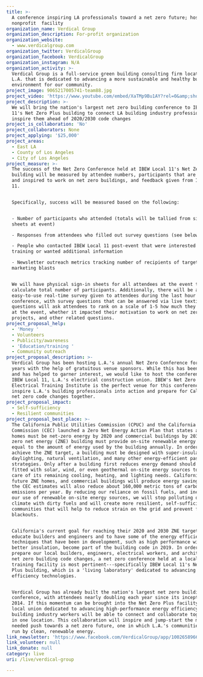 ```yaml
---
title: >-
  A conference inspiring LA professionals toward a net zero future; hosted at a
  nonprofit  facility
organization_name: Verdical Group
organization_description: For-profit organization
organization_website:
  - www.verdicalgroup.com
organization_twitter: VerdicalGroup
organization_facebook: VerdicalGroup
organization_instagram: N/A
organization_activity: >-
  Verdical Group is a full-service green building consulting firm located in
  L.A. that is dedicated to advancing a more sustainable and healthy built
  environment for our community.
project_image: 9065217005741-team88.jpg
project_video: 'https://www.youtube.com/embed/XaTMp9Bu1AY?rel=0&amp;showinfo=0'
project_description: >-
  We will bring the nation's largest net zero building conference to IBEW Local
  11's Net Zero Plus building to connect LA building industry professionals and
  inspire them ahead of 2020/2030 code changes
project_is_collaboration: 'No'
project_collaborators: None
project_applying: '$25,000'
project_areas:
  - East LA
  - County of Los Angeles
  - City of Los Angeles
project_measure: >-
  The success of the Net Zero Conference held at IBEW Local 11's Net Zero Plus
  building will be measured by attendee numbers, participants that are engaged
  and inspired to work on net zero buildings, and feedback given from IBEW Local
  11.


  Specifically, success will be measured based on the following:


  - Number of participants who attended (totals will be tallied from sign-in
  sheets at event)

  - Responses from attendees who filled out survey questions (see below)

  - People who contacted IBEW Local 11 post-event that were interested in
  training or wanted additional information

  - Newsletter outreach metrics tracking number of recipients of targeted email
  marketing blasts


  We will have physical sign-in sheets for all attendees at the event to
  calculate total number of participants. Additionally, there will be an
  easy-to-use real-time survey given to attendees during the last hour of the
  conference, with survey questions that can be answered via live texting. These
  questions will ask attendees to rank on a scale of 1-5 how much they learned
  at the event, whether it impacted their motivation to work on net zero
  projects, and other related questions.
project_proposal_help:
  - 'Money '
  - Volunteers
  - Publicity/awareness
  - 'Education/training '
  - Community outreach
project_proposal_description: >-
  Verdical Group has been hosting L.A.'s annual Net Zero Conference for three
  years with the help of gratuitous venue sponsors. While this has been great,
  and has helped to garner interest, we would like to host the conference with
  IBEW Local 11, L.A.'s electrical construction union. IBEW's Net Zero Plus
  Electrical Training Institute is the perfect venue for this conference to
  inspire L.A.'s building professionals into action and prepare for California's
  net zero code changes together.
project_proposal_impact:
  - Self-sufficiency
  - Resilient communities
project_proposal_best_place: >-
  The California Public Utilities Commission (CPUC) and the California Energy
  Commission (CEC) launched a Zero Net Energy Action Plan that states all new
  homes must be net-zero energy by 2020 and commercial buildings by 2030.  A
  zero net energy (ZNE) building must provide on-site renewable energy sources
  equal to the amount of energy used by the building annually. In order to
  achieve the ZNE target, a building must be designed with super-insulation,
  daylighting, natural ventilation, and many other energy-efficient passive
  strategies. Only after a building first reduces energy demand should it be
  fitted with solar, wind, or even geothermal on-site energy sources to take
  care of its remaining cooling, heating, and lighting needs. California's
  future ZNE homes, and commercial buildings will produce energy savings that
  the CEC estimates will also reduce about 160,000 metric tons of carbon
  emissions per year. By reducing our reliance on fossil fuels, and increasing
  our use of renewable on-site energy sources, we will stop polluting our
  climate with dirty fuels and will create more resilient, self-sufficient
  communities that will help to reduce strain on the grid and prevent future
  blackouts.


  California's current goal for reaching their 2020 and 2030 ZNE targets is to
  educate builders and engineers and to have some of the energy efficiency
  techniques that have been in development, such as high performance windows and
  better insulation, become part of the building code in 2019. In order to
  prepare our local builders, engineers, electrical workers, and architects for
  net zero building code changes, a net zero conference held at a local union's
  training facility is most pertinent---specifically IBEW Local 11's Net Zero
  Plus building, which is a 'living laboratory' dedicated to advancing energy
  efficiency technologies.


  Verdical Group has already built the nation's largest net zero building
  conference, with attendees nearly doubling each year since its inception in
  2014. If this momentum can be brought into the Net Zero Plus facility, L.A.'s
  local union dedicated to advancing high-performance energy efficiency, then
  building industry workers will be able to connect and collaborate together all
  in one location. This collaboration will inspire and jump-start the much
  needed push towards a net zero future, one in which L.A.'s communities will be
  run by clean, renewable energy.
link_newsletter: 'https://www.facebook.com/VerdicalGroup/app/100265896690345/'
link_volunteer: null
link_donate: null
category: live
uri: /live/verdical-group

---
```

